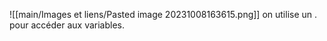 ![[main/Images et liens/Pasted image 20231008163615.png]]
on utilise un . pour accéder aux variables.
